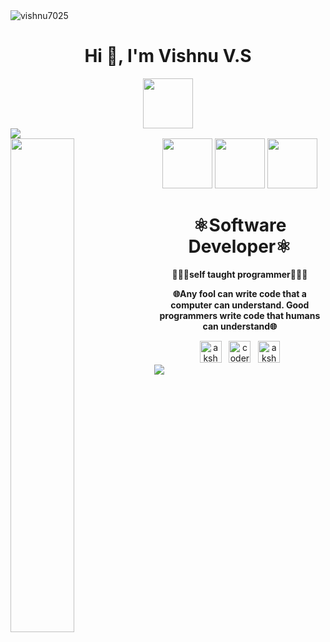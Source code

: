 <img align="center" src="https://komarev.com/ghpvc/?username=vishnu7025&label=Profile%20views&color=0e75b6&style=flat" alt="vishnu7025"/>
<div align = "center">
<h1 align="center">Hi 👋, I'm Vishnu V.S</h1>
<img src="https://media.giphy.com/media/lTRK8EYSTi9JsOCr6T/giphy.gif" width="80" height="80" frameBorder="0" class="giphy-embed" allowFullScreen></img>
</div>
<img src="https://user-images.githubusercontent.com/73097560/115834477-dbab4500-a447-11eb-908a-139a6edaec5c.gif">
<div>
  <img src="https://raw.githubusercontent.com/akshayitzme/akshayitzme/master/images/code.gif" width="45%" align="left">
  <div align="center">
    <img src="https://media.giphy.com/media/lTRK8EYSTi9JsOCr6T/giphy.gif" width="80" height="80" frameBorder="0" class="giphy-embed" allowFullScreen></img>
    <img src="https://media.giphy.com/media/OTIYVVlHZd2OkmcjQR/giphy.gif" width="80" height="80" frameBorder="0" class="giphy-embed" allowFullScreen></img>
    <img src="https://media.giphy.com/media/lTRK8EYSTi9JsOCr6T/giphy.gif" width="80" height="80" frameBorder="0" class="giphy-embed" allowFullScreen></img>
    <p><b><h1 align="center">⚛Software Developer⚛<br></h1></b></p>
    <p><b>👨🏻‍💻self taught programmer👨🏻‍💻</b></p>
    <p><b>🌐Any fool can write code that a computer can understand.
      Good programmers write code that humans can understand🌐</b></p>
  </div>
        <div align="center">
    <a href="https://www.linkedin.com/in/vishnu-vs7025" target="_blank"><img src="https://www.freepnglogos.com/uploads/linkedin-basic-round-social-logo-png-13.png" width="35px" alt="akshayitzme - linkedin"/></a>
    &nbsp;&nbsp;<a href="https://web.telegram.org/k/" target="_blank"><img src="https://pnggrid.com/wp-content/uploads/2021/04/telegram-logo-circle-1024x1024.png" width="35px" alt="coderitzme - telegram"/></a>
	  &nbsp;&nbsp;<a href="https://www.instagram.com/vishnu_v.s___/" target="_blank"><img src="https://pnggrid.com/wp-content/uploads/2021/05/Instagram-Logo-1024x982.png" width="35px" alt="akshayitzme - instagram"/></a>
  </div>
</div>
</div>
<img src="https://user-images.githubusercontent.com/73097560/115834477-dbab4500-a447-11eb-908a-139a6edaec5c.gif">
